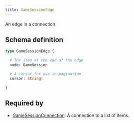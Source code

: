```yaml
---
title: GameSessionEdge
---
```


<p>An edge in a connection</p>


## Schema definition
```graphql
type GameSessionEdge {

  # The item at the end of the edge
  node: GameSession 

  # A cursor for use in pagination
  cursor: String! 

}
```
## Required by
* [GameSessionConnection](graphql/schema/gamesessionconnection.md): A connection to a list of items.
